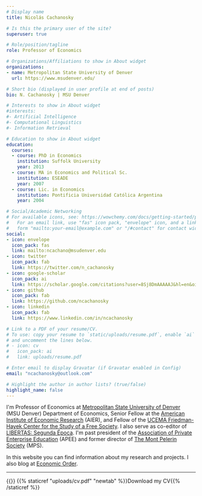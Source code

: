 ```yaml
---
# Display name
title: Nicolás Cachanosky

# Is this the primary user of the site?
superuser: true

# Role/position/tagline
role: Professor of Economics

# Organizations/Affiliations to show in About widget
organizations:
- name: Metropolitan State University of Denver
  url: https://www.msudenver.edu/

# Short bio (displayed in user profile at end of posts)
bio: N. Cachanosky | MSU Denver

# Interests to show in About widget
#interests:
#- Artificial Intelligence
#- Computational Linguistics
#- Information Retrieval

# Education to show in About widget
education:
  courses:
  - course: PhD in Economics
    institution: Suffolk University
    year: 2013
  - course: MA in Economics and Political Sc.
    institution: ESEADE
    year: 2007
  - course: Lic. in Economics
    institution: Pontificia Universidad Católica Argentina
    year: 2004

# Social/Academic Networking
# For available icons, see: https://wowchemy.com/docs/getting-started/page-builder/#icons
#   For an email link, use "fas" icon pack, "envelope" icon, and a link in the
#   form "mailto:your-email@example.com" or "/#contact" for contact widget.
social:
- icon: envelope
  icon_pack: fas
  link: mailto:ncachano@msudenver.edu
- icon: twitter
  icon_pack: fab
  link: https://twitter.com/n_cachanosky
- icon: google-scholar  
  icon_pack: ai
  link: https://scholar.google.com/citations?user=8Sj8DmAAAAAJ&hl=en&oi=ao
- icon: github
  icon_pack: fab
  link: https://github.com/ncachanosky
- icon: linkedin
  icon_pack: fab
  link: https://www.linkedin.com/in/ncachanosky

# Link to a PDF of your resume/CV.
# To use: copy your resume to `static/uploads/resume.pdf`, enable `ai` icons in `params.toml`, 
# and uncomment the lines below.
# - icon: cv
#   icon_pack: ai
#   link: uploads/resume.pdf

# Enter email to display Gravatar (if Gravatar enabled in Config)
email: "ncachanosky@outlook.com"

# Highlight the author in author lists? (true/false)
highlight_name: false
---
```


I'm Professor of Economics at [Metropolitan State University of Denver](http://www.msudenver.edu/) (MSU Denver) Department of Economics, Senior Fellow at the [American Institute of Economic Research](http://www.aier.org/) (AIER), and Fellow of the [UCEMA Friedman-Hayek Center for the Study of a Free Society](https://ucema.edu.ar/friedman-hayek-center). I also serve as co-editor of [LIBERTAS: Segunda Época](http://www.journallibertas.com/). I'm past president of the [Association of Private Enterprise Education](https://www.apee.org/) (APEE) and former director of [The Mont Pelerin Society](https://www.montpelerin.org/) (MPS).

In this website you can find information about my research and projects. I also blog at [Economic Order](https://economicorder.substack.com/).


---

{{<icon name="file-download" pack="fas">}} {{% staticref "uploads/cv.pdf" "newtab" %}}Download my CV{{% /staticref %}}